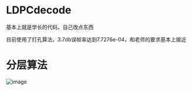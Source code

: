 # LDPCdecode
基本上就是学长的代码，自己改点东西

目前使用了打孔算法，3.7db误帧率达到7.7276e-04，和老师的要求基本上接近

# 分层算法
![image](https://user-images.githubusercontent.com/93467827/140047867-33056093-683e-457b-b295-ec8a73d44dbe.png)
